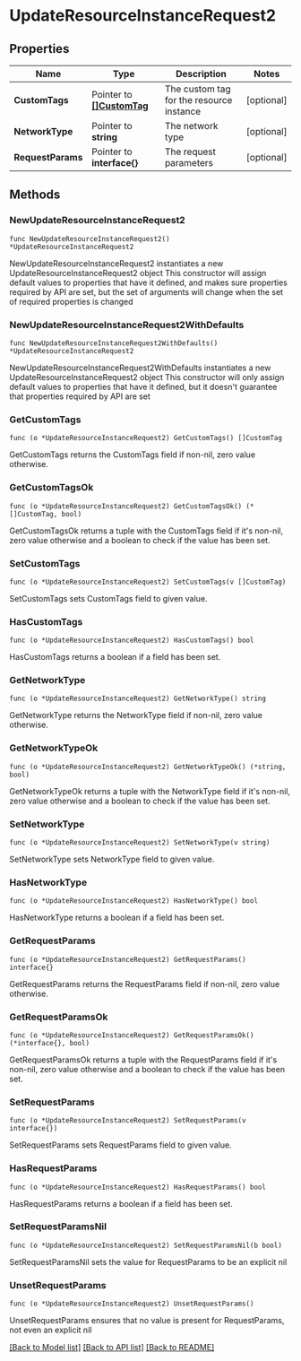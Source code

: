 # UpdateResourceInstanceRequest2

## Properties

Name | Type | Description | Notes
------------ | ------------- | ------------- | -------------
**CustomTags** | Pointer to [**[]CustomTag**](CustomTag.md) | The custom tag for the resource instance | [optional] 
**NetworkType** | Pointer to **string** | The network type | [optional] 
**RequestParams** | Pointer to **interface{}** | The request parameters | [optional] 

## Methods

### NewUpdateResourceInstanceRequest2

`func NewUpdateResourceInstanceRequest2() *UpdateResourceInstanceRequest2`

NewUpdateResourceInstanceRequest2 instantiates a new UpdateResourceInstanceRequest2 object
This constructor will assign default values to properties that have it defined,
and makes sure properties required by API are set, but the set of arguments
will change when the set of required properties is changed

### NewUpdateResourceInstanceRequest2WithDefaults

`func NewUpdateResourceInstanceRequest2WithDefaults() *UpdateResourceInstanceRequest2`

NewUpdateResourceInstanceRequest2WithDefaults instantiates a new UpdateResourceInstanceRequest2 object
This constructor will only assign default values to properties that have it defined,
but it doesn't guarantee that properties required by API are set

### GetCustomTags

`func (o *UpdateResourceInstanceRequest2) GetCustomTags() []CustomTag`

GetCustomTags returns the CustomTags field if non-nil, zero value otherwise.

### GetCustomTagsOk

`func (o *UpdateResourceInstanceRequest2) GetCustomTagsOk() (*[]CustomTag, bool)`

GetCustomTagsOk returns a tuple with the CustomTags field if it's non-nil, zero value otherwise
and a boolean to check if the value has been set.

### SetCustomTags

`func (o *UpdateResourceInstanceRequest2) SetCustomTags(v []CustomTag)`

SetCustomTags sets CustomTags field to given value.

### HasCustomTags

`func (o *UpdateResourceInstanceRequest2) HasCustomTags() bool`

HasCustomTags returns a boolean if a field has been set.

### GetNetworkType

`func (o *UpdateResourceInstanceRequest2) GetNetworkType() string`

GetNetworkType returns the NetworkType field if non-nil, zero value otherwise.

### GetNetworkTypeOk

`func (o *UpdateResourceInstanceRequest2) GetNetworkTypeOk() (*string, bool)`

GetNetworkTypeOk returns a tuple with the NetworkType field if it's non-nil, zero value otherwise
and a boolean to check if the value has been set.

### SetNetworkType

`func (o *UpdateResourceInstanceRequest2) SetNetworkType(v string)`

SetNetworkType sets NetworkType field to given value.

### HasNetworkType

`func (o *UpdateResourceInstanceRequest2) HasNetworkType() bool`

HasNetworkType returns a boolean if a field has been set.

### GetRequestParams

`func (o *UpdateResourceInstanceRequest2) GetRequestParams() interface{}`

GetRequestParams returns the RequestParams field if non-nil, zero value otherwise.

### GetRequestParamsOk

`func (o *UpdateResourceInstanceRequest2) GetRequestParamsOk() (*interface{}, bool)`

GetRequestParamsOk returns a tuple with the RequestParams field if it's non-nil, zero value otherwise
and a boolean to check if the value has been set.

### SetRequestParams

`func (o *UpdateResourceInstanceRequest2) SetRequestParams(v interface{})`

SetRequestParams sets RequestParams field to given value.

### HasRequestParams

`func (o *UpdateResourceInstanceRequest2) HasRequestParams() bool`

HasRequestParams returns a boolean if a field has been set.

### SetRequestParamsNil

`func (o *UpdateResourceInstanceRequest2) SetRequestParamsNil(b bool)`

 SetRequestParamsNil sets the value for RequestParams to be an explicit nil

### UnsetRequestParams
`func (o *UpdateResourceInstanceRequest2) UnsetRequestParams()`

UnsetRequestParams ensures that no value is present for RequestParams, not even an explicit nil

[[Back to Model list]](../README.md#documentation-for-models) [[Back to API list]](../README.md#documentation-for-api-endpoints) [[Back to README]](../README.md)


